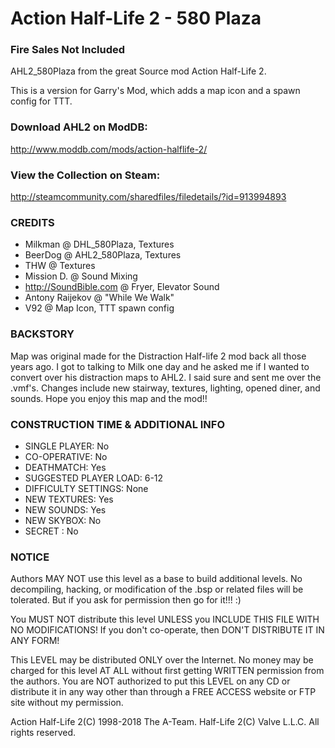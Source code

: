# Action Half-Life 2 - 580 Plaza
### Fire Sales Not Included

AHL2_580Plaza from the great Source mod Action Half-Life 2.

This is a version for Garry's Mod, which adds a map icon and a spawn config for TTT.

### Download AHL2 on ModDB:
http://www.moddb.com/mods/action-halflife-2/

### View the Collection on Steam:
http://steamcommunity.com/sharedfiles/filedetails/?id=913994893

### CREDITS

* Milkman @ DHL_580Plaza, Textures
* BeerDog @ AHL2_580Plaza, Textures
* THW @ Textures
* Mission D. @ Sound Mixing
* http://SoundBible.com @ Fryer, Elevator Sound
* Antony Raijekov @ "While We Walk"
* V92 @ Map Icon, TTT spawn config

### BACKSTORY

Map was original made for the Distraction Half-life 2 mod back all those years ago.
I got to talking to Milk one day and he asked me if I wanted to convert over his distraction
maps to AHL2.  I said sure and sent me over the .vmf's.  Changes include new stairway, 
textures, lighting, opened diner, and sounds.  Hope you enjoy this map and the mod!!

### CONSTRUCTION TIME & ADDITIONAL INFO

* SINGLE PLAYER: No
* CO-OPERATIVE: No
* DEATHMATCH: Yes
* SUGGESTED PLAYER LOAD: 6-12
* DIFFICULTY SETTINGS: None
* NEW TEXTURES: Yes
* NEW SOUNDS: Yes
* NEW SKYBOX: No 
* SECRET : No

### NOTICE

Authors MAY NOT use this level as a base to build additional levels.
No decompiling, hacking, or modification of the .bsp or related files will be
tolerated. But if you ask for permission then go for it!!! :)

You MUST NOT distribute this level UNLESS you INCLUDE THIS FILE WITH
NO MODIFICATIONS! If you don't co-operate, then DON'T DISTRIBUTE
IT IN ANY FORM!

This LEVEL may be distributed ONLY over the Internet. No money may be charged for
this level AT ALL without first getting WRITTEN permission from the authors.
You are NOT authorized to put this LEVEL on any CD or distribute it in
any way other than through a FREE ACCESS website or FTP site without my permission.

Action Half-Life 2(C) 1998-2018 The A-Team.
Half-Life 2(C) Valve L.L.C. All rights reserved.
